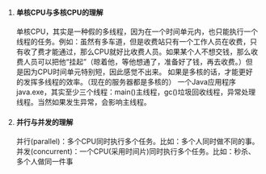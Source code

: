 1. #### 单核CPU与多核CPU的理解

   单核CPU，其实是一种假的多线程，因为在一个时间单元内，也只能执行一个线程的任务。例如：虽然有多车道，但是收费站只有一个工作人员在收费，只有收了费才能通过，那么CPU就好比收费人员。如果某个人不想交钱，那么收费人员可以把他“挂起”（晾着他，等他想通了，准备好了钱，再去收费。）但是因为CPU时间单元特别短，因此感觉不出来。
   如果是多核的话，才能更好的发挥多线程的效率。（现在的服务器都是多核的）
   一个Java应用程序java.exe，其实至少三个线程：main()主线程，gc()垃圾回收线程，异常处理线程。当然如果发生异常，会影响主线程。
2. #### 并行与并发的理解

   并行(parallel)：多个CPU同时执行多个任务。比如：多个人同时做不同的事。
   并发(concurrent)：一个CPU(采用时间片)同时执行多个任务。比如：秒杀、多个人做同一件事